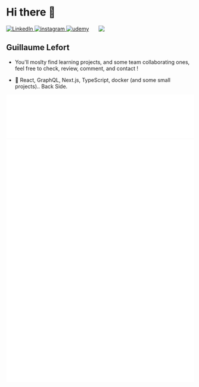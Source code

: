 # Hi there 👋

 <div align="left">
   <a href="https://www.linkedin.com/in/lefort-guillaume/">
    <img
      src="https://img.shields.io/static/v1?logo=linkedin&style=flat-square&color=0072b1&label=LinkedIn&message=%E2%98%86"
      alt="LinkedIn"
    />
  </a>
    <a href="https://www.instagram.com/sir.harvey">
    <img
      src="https://img.shields.io/static/v1?logo=instagram&style=flat-square&color=0072b1&label=instagram&message=%E2%98%86"
      alt="instagram"
    />
  </a>
       <a href="https://www.udemy.com/user/guillaume-633">
    <img
      src="https://img.shields.io/static/v1?logo=udemy&style=flat-square&color=0072b1&label=udemy&message=%E2%98%86"
      alt="udemy"
    />
  </a>
  <a href="https://app.daily.dev/harveyBix" target="_blank">
    <img
      src="https://api.daily.dev/devcards/793157ef86e24324a9ef3afae6975b39.png?r=1jm"
      width="256"
      align="right"
      />
  </a>
 </div>

## Guillaume Lefort

- You'll moslty find learning projects, and some team collaborating ones, feel free to check, review, comment, and contact !

- :memo: React, GraphQL, Next.js, TypeScript, docker (and some small projects).. Back Side.

<div>

![Metrics](https://raw.githubusercontent.com/SirHarveyBix/SirHarveyBix/metrics/metrics.plugin.topics.icons.svg)
![Metrics](https://raw.githubusercontent.com/SirHarveyBix/SirHarveyBix/metrics/metrics.plugin.languages.details.svg)

<!--
secret setup => https://github.com/lowlighter/metrics/blob/master/.github/readme/partials/documentation/setup/action.md
metrics plugins => https://github.com/marketplace/actions/metrics-embed

![Top Langs](https://github-readme-stats.vercel.app/api/top-langs/?username=SirHarveyBix&theme=cobalt&layout=compact&langs_count=6&hide=html)
-->
</div>
